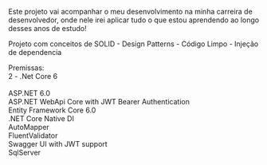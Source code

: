 Este projeto vai acompanhar o meu desenvolvimento na minha carreira de desenvolvedor, 
onde nele irei aplicar tudo o que estou aprendendo ao longo desses anos de estudo!

Projeto com conceitos de SOLID - Design Patterns - Código Limpo - Injeção de dependencia

Premissas:</br>
2 - .Net Core 6</br>
</br>
ASP.NET 6.0</br>
ASP.NET WebApi Core with JWT Bearer Authentication</br>
Entity Framework Core 6.0</br>
.NET Core Native DI</br>
AutoMapper</br>
FluentValidator</br>
Swagger UI with JWT support</br>
SqlServer</br>
